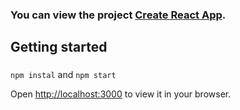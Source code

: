 ### You can view the project  [Create React App](https://app-notes-alysonfarias.netlify.app/).

## Getting started 

### 
 `npm instal`
and 
  `npm start`

Open [http://localhost:3000](http://localhost:3000) to view it in your browser.
